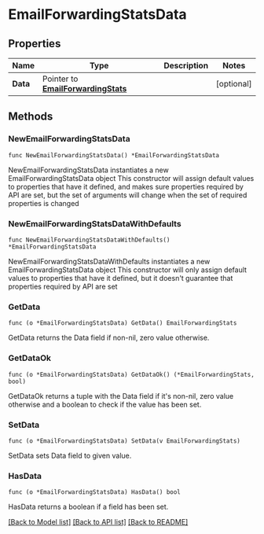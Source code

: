 # EmailForwardingStatsData

## Properties

Name | Type | Description | Notes
------------ | ------------- | ------------- | -------------
**Data** | Pointer to [**EmailForwardingStats**](EmailForwardingStats.md) |  | [optional] 

## Methods

### NewEmailForwardingStatsData

`func NewEmailForwardingStatsData() *EmailForwardingStatsData`

NewEmailForwardingStatsData instantiates a new EmailForwardingStatsData object
This constructor will assign default values to properties that have it defined,
and makes sure properties required by API are set, but the set of arguments
will change when the set of required properties is changed

### NewEmailForwardingStatsDataWithDefaults

`func NewEmailForwardingStatsDataWithDefaults() *EmailForwardingStatsData`

NewEmailForwardingStatsDataWithDefaults instantiates a new EmailForwardingStatsData object
This constructor will only assign default values to properties that have it defined,
but it doesn't guarantee that properties required by API are set

### GetData

`func (o *EmailForwardingStatsData) GetData() EmailForwardingStats`

GetData returns the Data field if non-nil, zero value otherwise.

### GetDataOk

`func (o *EmailForwardingStatsData) GetDataOk() (*EmailForwardingStats, bool)`

GetDataOk returns a tuple with the Data field if it's non-nil, zero value otherwise
and a boolean to check if the value has been set.

### SetData

`func (o *EmailForwardingStatsData) SetData(v EmailForwardingStats)`

SetData sets Data field to given value.

### HasData

`func (o *EmailForwardingStatsData) HasData() bool`

HasData returns a boolean if a field has been set.


[[Back to Model list]](HOW-TO.md#documentation-for-models) [[Back to API list]](HOW-TO.md#documentation-for-api-endpoints) [[Back to README]](HOW-TO.md)


